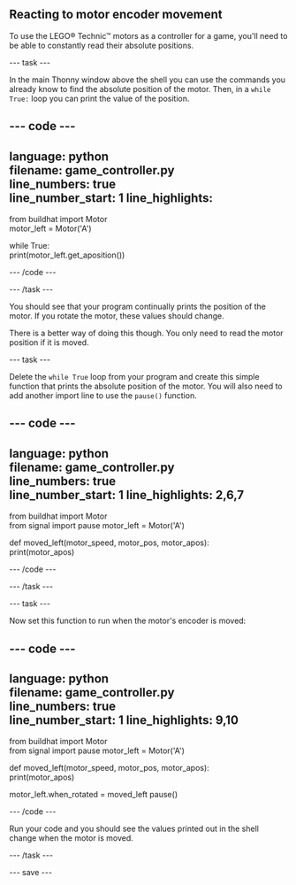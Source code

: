 ## Reacting to motor encoder movement

To use the LEGO® Technic™ motors as a controller for a game, you'll need to be able to constantly read their absolute positions.

--- task ---

In the main Thonny window above the shell you can use the commands you already know to find the absolute position of the motor. Then, in a `while True:` loop you can print the value of the position.

--- code ---
---
language: python   
filename: game_controller.py   
line_numbers: true   
line_number_start: 1
line_highlights:
---

from buildhat import Motor   
motor_left = Motor('A')

while True:   
print(motor_left.get_aposition())

--- /code ---

--- /task ---

You should see that your program continually prints the position of the motor. If you rotate the motor, these values should change.

There is a better way of doing this though. You only need to read the motor position if it is moved.

--- task ---

Delete the `while True` loop from your program and create this simple function that prints the absolute position of the motor. You will also need to add another import line to use the `pause()` function.

--- code ---
---
language: python   
filename: game_controller.py   
line_numbers: true   
line_number_start: 1
line_highlights: 2,6,7
---

from buildhat import Motor  
from signal import pause motor_left = Motor('A')


def moved_left(motor_speed, motor_pos, motor_apos):   
print(motor_apos)

--- /code ---

--- /task ---

--- task ---

Now set this function to run when the motor's encoder is moved:

--- code ---
---
language: python   
filename: game_controller.py   
line_numbers: true   
line_number_start: 1
line_highlights: 9,10
---

from buildhat import Motor  
from signal import pause motor_left = Motor('A')


def moved_left(motor_speed, motor_pos, motor_apos):   
print(motor_apos)

motor_left.when_rotated = moved_left pause()

--- /code ---

Run your code and you should see the values printed out in the shell change when the motor is moved.

--- /task ---

--- save ---
